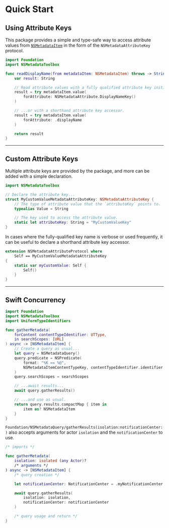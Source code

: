 # Quick Start

## Using Attribute Keys

This package provides a simple and type-safe way to access attribute values from
[`NSMetadataItem`](https://developer.apple.com/documentation/foundation/nsmetadataitem)
in the form of the ``NSMetadataAttributeKey`` protocol.
```swift
import Foundation
import NSMetadataToolbox

func readDisplayName(from metadataItem: NSMetadataItem) throws -> String {
	var result: String

	// Read attribute values with a fully qualified attribute key initializer...
	result = try metadataItem.value(
		forAttribute: NSMetadataAttribute.DisplayNameKey()
	)

	// ...or with a shorthand attribute key accessor.
	result = try metadataItem.value(
		forAttribute: .displayName
	)

	return result
}
```

---


## Custom Attribute Keys

Multiple attribute keys are provided by the package,
and more can be added with a simple declaration.
```swift
import NSMetadataToolbox

// Declare the attribute key...
struct MyCustomValueMetadataAttributeKey: NSMetadataAttributeKey {
	// The type of attribute value that the `attributeKey` points to.
	typealias Value = String

	// The key used to access the attribute value.
	static let attributeKey: String = "MyCustomValueKey"
}
```

In cases where the fully-qualified key name is verbose or used frequently,
it can be useful to declare a shorthand attribute key accessor.
```swift
extension NSMetadataAttributeProtocol where
	Self == MyCustomValueMetadataAttributeKey
{
	static var myCustomValue: Self {
		Self()
	}
}
```

---


## Swift Concurrency

```swift
import Foundation
import NSMetadataToolbox
import UniformTypeIdentifiers

func gatherMetadata(
	forContent contentTypeIdentifier: UTType,
	in searchScopes: [URL]
) async -> [NSMetadataItem] {
	// Create a query as usual...
	let query = NSMetadataQuery()
	query.predicate = NSPredicate(
		format: "%K == %@",
		NSMetadataItemContentTypeKey, contentTypeIdentifier.identifier
	)
	query.searchScopes = searchScopes

	// ...await results...
	await query.gatherResults()

	// ...and use as usual.
	return query.results.compactMap { item in
		item as? NSMetadataItem
	}
}
```

``Foundation/NSMetadataQuery/gatherResults(isolation:notificationCenter:)``
also accepts arguments for actor `isolation` and the `notificationCenter` to use.
```swift
/* imports */

func gatherMetadata(
	isolation: isolated (any Actor)?
	/* arguments */
) async -> [NSMetadataItem] {
	/* query creation */

	let notificationCenter: NotificationCenter = .myNotificationCenter

	await query.gatherResults(
		isolation: isolation,
		notificationCenter: notificationCenter
	)

	/* query usage and return */
}
```
